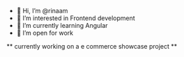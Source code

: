 - 👋 Hi, I’m @rinaam
- 👀 I’m interested in Frontend development
- 🌱 I’m currently learning Angular
- 💞️ I’m open for work

** currently working on a e commerce showcase project **

<!---
rinaam/rinaam is a ✨ special ✨ repository because its `README.md` (this file) appears on your GitHub profile.
You can click the Preview link to take a look at your changes.
--->
